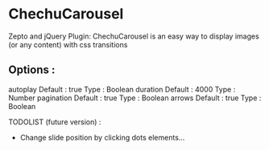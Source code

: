 ChechuCarousel
================================

Zepto and jQuery Plugin: ChechuCarousel is an easy way to display images (or any content) with css transitions

Options :
---------

autoplay 								 Default : true 				Type : Boolean
duration                                 Default : 4000                 Type : Number
pagination                               Default : true                 Type : Boolean
arrows                                   Default : true                 Type : Boolean

TODOLIST (future version) :

- Change slide position by clicking dots elements...
